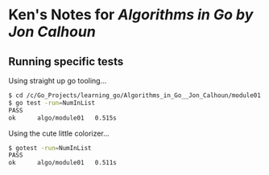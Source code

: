 # Ken's Notes for *Algorithms in Go by Jon Calhoun*



## Running specific tests

Using straight up go tooling...
```bash
$ cd /c/Go_Projects/learning_go/Algorithms_in_Go__Jon_Calhoun/module01 (master)
$ go test -run=NumInList
PASS
ok      algo/module01   0.515s
```
Using the cute little colorizer...
```bash
$ gotest -run=NumInList
PASS
ok      algo/module01   0.511s

```



